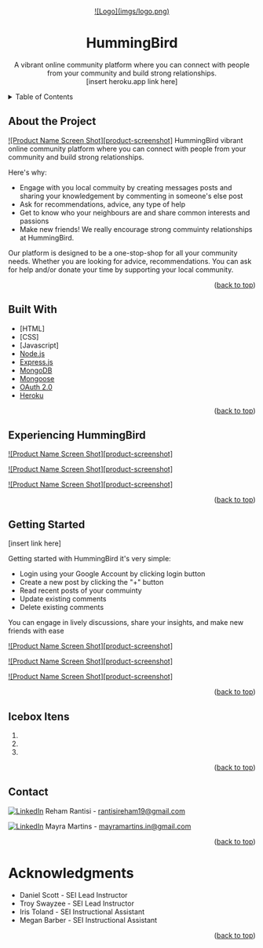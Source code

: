 <div id="top"></div>

<!-- PROJECT LOGO -->
<br />
<div align="center">
  <a href="https://github.com/Rrantisi/humming-bird">
    <!-- <img src="css/imgs/logo.png" alt="hummingbird" width="80" height="80"> -->
    ![Logo](imgs/logo.png)
  </a>

  <h1 align="center">HummingBird</h1>

  <p align="center">
    A vibrant online community platform where you can connect with people from your community and build strong relationships.
    <br>
    [insert heroku.app link here]
  </p>
</div>

<!-- TABLE OF CONTENTS -->
<details>
  <summary>Table of Contents</summary>
  <ol>
    <li><a href="#about-the-project">About The Project</a>
    <li><a href="#built-with">Built With</a></li>
    <li><a href="#experiencing">Experiencing HummingBird</a></li>
    <li><a href="#getting-started">Getting Started</a></li>
    <li><a href="#icebox">Ice Box</a></li>
    <li><a href="#contact">Contact</a></li>
    <li><a href="#acknowledgments">Acknowledgments</a></li>
  </ol>
</details>

<!-- CONTENT -->
## About the Project
[![Product Name Screen Shot][product-screenshot]](https://example.com)
HummingBird vibrant online community platform where you can connect with people from your community and build strong relationships.

Here's why:
* Engage with you local commuity by creating messages posts and sharing your knowledgement by commenting in someone's else post
* Ask for recommendations, advice, any type of help
* Get to know who your neighbours are and share common interests and passions
* Make new friends! We really encourage strong commuinty relationships at HummingBird.


Our platform is designed to be a one-stop-shop for all your community needs. Whether you are looking for advice, recommendations. You can ask for help and/or donate your time by supporting your local community.
<p align="right">(<a href="#top">back to top</a>)</p>

## Built With 
* [HTML]
* [CSS]
* [Javascript]
* [Node.js](https://nodejs.org/)
* [Express.js](https://expressjs.com/)
* [MongoDB](https://mongodb.com/)
* [Mongoose](https://mongoosejs.com/)
* [OAuth 2.0](https://console.cloud.google.com/apis/dashboard)
* [Heroku](https://www.heroku.com/)
<p align="right">(<a href="#top">back to top</a>)</p>

## Experiencing HummingBird
[![Product Name Screen Shot][product-screenshot]](https://example.com)

[![Product Name Screen Shot][product-screenshot]](https://example.com)

[![Product Name Screen Shot][product-screenshot]](https://example.com)
<p align="right">(<a href="#top">back to top</a>)</p>

## Getting Started
[insert link here]

Getting started with HummingBird it's very simple:

* Login using your Google Account by clicking login button
* Create a new post by clicking the "+" button
* Read recent posts of your commuinty
* Update existing comments
* Delete existing comments  

You can engage in lively discussions, share your insights, and make new friends with ease

[![Product Name Screen Shot][product-screenshot]](https://example.com)

[![Product Name Screen Shot][product-screenshot]](https://example.com)

[![Product Name Screen Shot][product-screenshot]](https://example.com)


<p align="right">(<a href="#top">back to top</a>)</p>


## Icebox Itens
1. 
2. 
3. 
<p align="right">(<a href="#top">back to top</a>)</p>

## Contact 
[![LinkedIn](https://img.shields.io/badge/-LinkedIn-blue?style=flat-square&logo=Linkedin&logoColor=white&link=https://www.linkedin.com/in/rehamrantisi/)](https://www.linkedin.com/in/rehamrantisi/) Reham Rantisi - rantisireham19@gmail.com

[![LinkedIn](https://img.shields.io/badge/-LinkedIn-blue?style=flat-square&logo=Linkedin&logoColor=white&link=https://www.linkedin.com/in/mayra-martins-8a4b89195/)](https://www.linkedin.com/in/mayra-martins-8a4b89195/) Mayra Martins - mayramartins.in@gmail.com 
<p align="right">(<a href="#top">back to top</a>)</p>


# Acknowledgments
* Daniel Scott - SEI Lead Instructor
* Troy Swayzee - SEI Lead Instructor
* Iris Toland - SEI Instructional Assistant
* Megan Barber - SEI Instructional Assistant
<p align="right">(<a href="#top">back to top</a>)</p>


